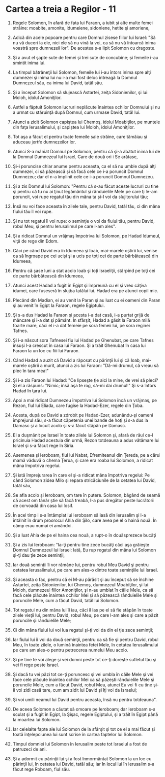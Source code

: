 # Cartea a treia a Regilor - 11

1. Regele Solomon, în afară de fata lui Faraon, a iubit şi alte multe femei străine: moabite, amonite, idumeiene, sidoniene, hetite şi amoriene, 

2. Adică din acele popoare pentru care Domnul zisese fiilor lui Israel: "Să nu vă duceri la ele, nici ele să nu vină la voi, ca să nu vă întoarcă inima voastră spre dumnezeii lor". De acestea s-a lipit Solomon cu dragoste. 

3. Şi a avut el şapte sute de femei şi trei sute de concubine; şi femeile i-au smintit inima lui. 

4. La timpul bătrâneţii lui Solomon, femeile lui i-au întors inima spre alţi dumnezei şi inima lui nu i-a mai fost deloc întreagă la Domnul Dumnezeul său, ca inima lui David, tatăl său. 

5. Şi a început Solomon să slujească Astartei, zeiţa Sidonienilor, şi lui Moloh, idolul Amoniţilor. 

6. Astfel a făptuit Solomon lucruri neplăcute înaintea ochilor Domnului şi nu a urmat cu stăruinţă după Domnul, cum urmase David, tatăl lui. 

7. Atunci a zidit Solomon capiştea lui Chemoş, idolul Moabiţilor, pe muntele din faţa Ierusalimului, şi capiştea lui Moloh, idolul Amoniţilor. 

8. Tot aşa a făcut el pentru toate femeile sale străine, care tămâiau şi aduceau jertfe dumnezeilor lor. 

9. Atunci S-a mâniat Domnul pe Solomon, pentru că şi-a abătut inima lui de la Domnul Dumnezeul lui Israel, Care de două ori i Se arătase, 

10. Şi-i poruncise chiar anume pentru aceasta, ca el să nu umble după alţi dumnezei, ci să păzească şi să facă cele ce i-a poruncit Domnul Dumnezeu; dar el n-a împlinit cele ce i-a poruncit Domnul Dumnezeu. 

11. Şi a zis Domnul lui Solomon: "Pentru că s-au făcut aceste lucruri cu tine şi pentru că tu nu ai ţinut legământul şi rânduielile Mele pe care ţi le-am poruncit, voi rupe regatul tău din mâna ta şi-l voi da slujitorului tău; 

12. Însă nu voi face aceasta în zilele tale, pentru David, tatăl tău, ci din mâna fiului tău îl voi rupe. 

13. Şi nu tot regatul îl voi rupe: o seminţie o voi da fiului tău, pentru David, robul Meu, şi pentru Ierusalimul pe care l-am ales". 

14. Şi a ridicat Domnul un vrăjmaş împotriva lui Solomon, pe Hadad Idumeul, viţă de rege din Edom. 

15. Căci pe când David era în Idumeea şi Ioab, mai-marele oştirii lui, venise ca să îngroape pe cei ucişi şi a ucis pe toţi cei de parte bărbătească din Idumeea, 

16. Pentru că şase luni a stat acolo Ioab şi toţi Israeliţii, stârpind pe toţi cei de parte bărbătească din Idumeea, 

17. Atunci acest Hadad a fugit în Egipt şi împreună cu el şi vreo câţiva idumei, care fuseseră în slujba tatălui lui. Hadad era pe atunci copil mic. 

18. Plecând din Madian, ei au venit la Paran şi au luat cu ei oameni din Paran şi au venit în Egipt la Faraon, regele Egiptului. 

19. Şi s-a dus Hadad la Faraon şi acesta i-a dat casă, i-a purtat grijă de mâncare şi i-a dat şi pământ. În sfârşit, Hadad a găsit la Faraon milă foarte mare, căci el i-a dat femeie pe sora femeii lui, pe sora reginei Tafnes. 

20. Şi i-a născut sora Tafnesei fiu lui Hadad pe Ghenubat, pe care Tafnes însuşi l-a crescut în casa lui Faraon. Şi a trăit Ghenubat în casa lui Faraon la un loc cu fiii lui Faraon. 

21. Când Hadad a auzit că David a răposat cu părinţii lui şi că Ioab, mai-marele oştirii a murit, atunci a zis lui Faraon: "Dă-mi drumul, că vreau să plec în tara mea!" 

22. Şi i-a zis Faraon lui Hadad: "Ce lipseşte ţie aici la mine, de vrei să pleci? Şi el a răspuns: "Nimic; însă aşa te rog, să-mi dai drumul!" Şi s-a întors Hadad în ţara lui. 

23. Apoi a mai ridicat Dumnezeu împotriva lui Solomon încă un vrăjmaş, pe Rezon, fiul lui Eliada, care fugise la Hadad-Ezer, regele din Ţoba. 

24. Acesta, după ce David a zdrobit pe Hadad-Ezer, adunându-şi oameni împrejurul său, s-a făcut căpetenia unei bande de hoţi şi s-a dus la Damasc şi a locuit acolo şi s-a făcut stăpân pe Damasc. 

25. El a duşmănit pe Israel în toate zilele lui Solomon şi, afară de răul ce-l pricinuia Hadad acestuia din urmă, Rezon totdeauna a adus vătămare lui Israel şi s-a făcut rege în Siria. 

26. Asemenea şi Ieroboam, fiul lui Nabat, Efremiteanul din Ţereda, pe a cărui mamă văduvă o chema Ţerua, şi care era roaba lui Solomon, a ridicat mâna împotriva regelui. 

27. Şi iată împrejurarea în care el şi-a ridicat mâna împotriva regelui: Pe când Solomon zidea Milo şi repara stricăciunile de la cetatea lui David, tatăl său, 

28. Se afla acolo şi Ieroboam, om tare în putere. Solomon, băgând de seamă că acest om tânăr ştie să facă treabă, l-a pus dregător peste lucrătorii de corvoadă din casa lui Iosif. 

29. În acel timp i s-a întâmplat lui Ieroboam să iasă din Ierusalim şi l-a întâlnit în drum proorocul Ahia din Şilo, care avea pe el o haină nouă. În câmp erau numai ei amândoi. 

30. Şi a luat Ahia de pe el haina cea nouă, a rupt-o în douăsprezece bucăţi 

31. Şi a zis lui Ieroboam: "Ia-ţi pentru tine zece bucăţi căci aşa grăieşte Domnul Dumnezeul lui Israel: Iată, Eu rup regatul din mâna lui Solomon şi-ţi dau ţie zece seminţii, 

32. Iar două seminţii îi vor rămâne lui, pentru robul Meu David şi pentru cetatea Ierusalimului, pe care am ales-o dintre toate seminţiile lui Israel. 

33. Şi aceasta o fac, pentru că ei M-au părăsit şi au început să se închine Astartei, zeiţa Sidonienilor, lui Chemoş, dumnezeul Moabiţilor, şi lui Moloh, dumnezeul fiilor Amoniţilor, şi n-au umblat în căile Mele, ca să facă cele plăcute înaintea ochilor Mei şi să păzească rânduielile Mele şi poruncile Mele, cum a făcut David, tatăl lui Solomon. 

34. Tot regatul nu din mâna lui îl iau, căci îl las pe el să fie stăpân în toate zilele vieţii lui, pentru David, robul Meu, pe care l-am ales şi care a păzit poruncile şi rânduielile Mele; 

35. Ci din mâna fiului lui voi lua regatul şi-ţi voi da din el ţie zece seminţii; 

36. Iar fiului lui îi voi da două seminţii, pentru ca să fie şi pentru David, robul Meu, în toate zilele, o lumină înaintea fetei Mele, în cetatea Ierusalimului pe care am ales-o pentru petrecerea numelui Meu acolo. 

37. Şi pe tine te voi alege şi vei domni peste tot ce-ţi doreşte sufletul tău şi vei fi rege peste Israel. 

38. Şi dacă tu vei păzi tot ce-ţi poruncesc şi vei umbla în căile Mele şi vei face cele plăcute înaintea ochilor Mei ca să păzeşti rânduielile Mele şi poruncile Mele, cum a făcut David, robul Meu, atunci Eu voi fi cu tine şi-ii voi zidi casă tare, cum am zidit lui David şi îţi voi da Israelul; 

39. Şi voi umili neamul lui David pentru aceasta, însă nu pentru totdeauna". 

40. De aceea Solomon a căutat să omoare pe Ieroboam; dar Ieroboam s-a sculat şi a fugit în Egipt, la Şişac, regele Egiptului, şi a trăit în Egipt până la moartea lui Solomon. 

41. Iar celelalte fapte ale lui Solomon de la sfârşit şi tot ce el a mai făcut şi toată înţelepciunea lui sunt scrise în cartea faptelor lui Solomon. 

42. Timpul domniei lui Solomon în Ierusalim peste tot Israelul a fost de patruzeci de ani. 

43. Şi a adormit cu părinţii lui şi a fost înmormântat Solomon la un loc cu părinţii lui, în cetatea lui David, tatăl său; iar în locul lui în Ierusalim s-a făcut rege Roboam, fiul său. 

